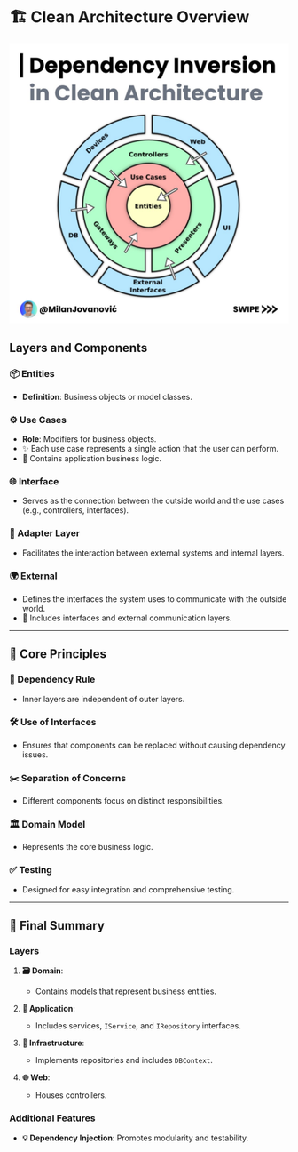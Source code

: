# 🏗️ Clean Architecture Overview

![Clean Architecture Diagram](resources/clean_arch.jpg)

## Layers and Components

### 📦 Entities
- **Definition**: Business objects or model classes.

### ⚙️ Use Cases
- **Role**: Modifiers for business objects.
- ✨ Each use case represents a single action that the user can perform.
- 🧠 Contains application business logic.

### 🌐 Interface
- Serves as the connection between the outside world and the use cases (e.g., controllers, interfaces).

### 🔄 Adapter Layer
- Facilitates the interaction between external systems and internal layers.

### 🌍 External
- Defines the interfaces the system uses to communicate with the outside world.
- 📡 Includes interfaces and external communication layers.

---

## 📜 Core Principles

### 🔗 Dependency Rule
- Inner layers are independent of outer layers.

### 🛠️ Use of Interfaces
- Ensures that components can be replaced without causing dependency issues.

### ✂️ Separation of Concerns
- Different components focus on distinct responsibilities.

### 🏛️ Domain Model
- Represents the core business logic.

### ✅ Testing
- Designed for easy integration and comprehensive testing.

---

## 📝 Final Summary

### Layers

1. **🗃️ Domain**:  
   - Contains models that represent business entities.

2. **🔧 Application**:  
   - Includes services, `IService`, and `IRepository` interfaces.

3. **💾 Infrastructure**:  
   - Implements repositories and includes `DBContext`.

4. **🌐 Web**:  
   - Houses controllers.

### Additional Features
- **💡 Dependency Injection**: Promotes modularity and testability.
